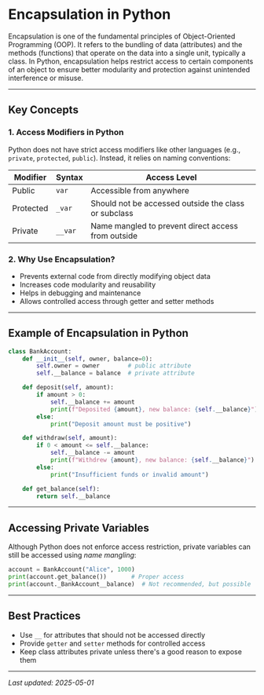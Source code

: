 # Encapsulation in Python

Encapsulation is one of the fundamental principles of Object-Oriented Programming (OOP). It refers to the bundling of data (attributes) and the methods (functions) that operate on the data into a single unit, typically a class. In Python, encapsulation helps restrict access to certain components of an object to ensure better modularity and protection against unintended interference or misuse.

---

## Key Concepts

### 1. **Access Modifiers in Python**
Python does not have strict access modifiers like other languages (e.g., `private`, `protected`, `public`). Instead, it relies on naming conventions:

| Modifier | Syntax | Access Level |
|----------|--------|--------------|
| Public   | `var`  | Accessible from anywhere |
| Protected| `_var` | Should not be accessed outside the class or subclass |
| Private  | `__var`| Name mangled to prevent direct access from outside |

### 2. **Why Use Encapsulation?**
- Prevents external code from directly modifying object data
- Increases code modularity and reusability
- Helps in debugging and maintenance
- Allows controlled access through getter and setter methods

---

## Example of Encapsulation in Python

```python
class BankAccount:
    def __init__(self, owner, balance=0):
        self.owner = owner        # public attribute
        self.__balance = balance  # private attribute

    def deposit(self, amount):
        if amount > 0:
            self.__balance += amount
            print(f"Deposited {amount}, new balance: {self.__balance}")
        else:
            print("Deposit amount must be positive")

    def withdraw(self, amount):
        if 0 < amount <= self.__balance:
            self.__balance -= amount
            print(f"Withdrew {amount}, new balance: {self.__balance}")
        else:
            print("Insufficient funds or invalid amount")

    def get_balance(self):
        return self.__balance
```

---

## Accessing Private Variables
Although Python does not enforce access restriction, private variables can still be accessed using *name mangling*:

```python
account = BankAccount("Alice", 1000)
print(account.get_balance())       # Proper access
print(account._BankAccount__balance)  # Not recommended, but possible
```

---

## Best Practices
- Use `__` for attributes that should not be accessed directly
- Provide `getter` and `setter` methods for controlled access
- Keep class attributes private unless there's a good reason to expose them

---

*Last updated: 2025-05-01*
